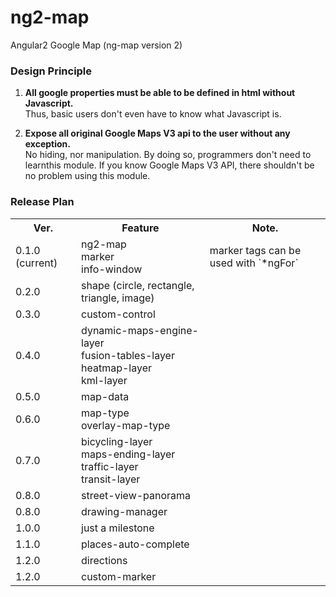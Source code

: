# ng2-map

Angular2 Google Map (ng-map version 2)

### Design Principle

1. **All google properties must be able to be defined in html without Javascript.**   
   Thus, basic users don't even have to know what Javascript is. 

2. **Expose all original Google Maps V3 api to the user without any exception.**   
   No hiding, nor manipulation. By doing so, programmers don't need to learnthis module.
   If you know Google Maps V3 API, there shouldn't be no problem using this module.


### Release Plan

<table>
  <tr><th> Ver.  <th> Feature <th> Note. </tr>
  <tr><td> 0.1.0 (current)
      <td> ng2-map<br/>
           marker<br/>
           info-window 
      <td> marker tags can be used with `*ngFor` 
  <tr><td> 0.2.0 
      <td> shape (circle, rectangle, triangle, image)
      <td>
  <tr><td> 0.3.0 
      <td> custom-control
      <td>
  <tr><td> 0.4.0 
      <td> dynamic-maps-engine-layer <br/>
           fusion-tables-layer <br/>
           heatmap-layer <br/>
           kml-layer
      <td>
  <tr><td> 0.5.0 
      <td> map-data
      <td>
  <tr><td> 0.6.0 
      <td> map-type<br/>
           overlay-map-type
      <td>
  <tr><td> 0.7.0 
      <td> bicycling-layer <br/>
           maps-ending-layer <br/>
           traffic-layer <br/>
           transit-layer <br/>
      <td>
  <tr><td> 0.8.0 
      <td> street-view-panorama
      <td>
  <tr><td> 0.8.0 
      <td> drawing-manager
      <td>
  <tr><td> 1.0.0 
      <td> just a milestone
      <td>
  <tr><td> 1.1.0 
      <td> places-auto-complete
      <td>
  <tr><td> 1.2.0 
      <td> directions
      <td>
  <tr><td> 1.2.0 
      <td> custom-marker
      <td>
</table>
